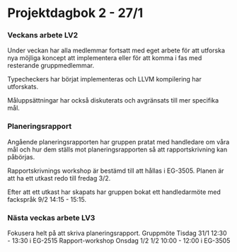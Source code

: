 # Projektdagbok 2 - 27/1

### Veckans arbete LV2
Under veckan har alla medlemmar fortsatt med eget arbete för att
utforska nya möjliga koncept att implementera eller för att komma
i fas med resterande gruppmedlemmar.

Typecheckers har börjat implementeras och LLVM kompilering
har utforskats.

Måluppsättningar har också diskuterats och avgränsats till 
mer specifika mål.

### Planeringsrapport
Angående planeringsrapporten har gruppen pratat med handledare
om våra mål och hur dem ställs mot planeringsrapporten så att
rapportskrivning kan påbörjas.

Rapportskrivnings workshop är bestämd till att hållas 
i EG-3505. Planen är att ha ett utkast redo till fredag 3/2.

Efter att ett utkast har skapats har gruppen bokat ett handledarmöte
med fackspråk 9/2 14:15 - 15:15.

### Nästa veckas arbete LV3
Fokusera helt på att skriva planeringsrapport.
Gruppmöte Tisdag 31/1 12:30 - 13:30 i EG-2515
Rapport-workshop Onsdag 1/2 1/2 10:00 - 12:00 i EG-3505
